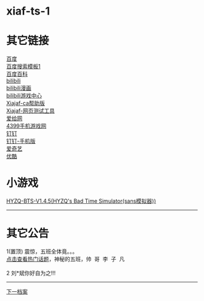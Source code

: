 # xiaf-ts-1

# 其它链接

<a href="https://www.baidu.com/">百度</a><br/>
<a href="https://xido81.github.io/xiaf-ts-1/wapc/1/linksys/1/link?url=https://www.baidu.com/s?word=输入文字&verify=1&password=baidusou1">百度搜索模板1</a><br/>
<a href="https://baike.baidu.com/">百度百科</a><br/>
<a href="https://www.bilibili.com/">bilibili</a><br/>
<a href="https://manga.bilibili.com/">bilibili漫画</a><br/>
<a href="https://game.bilibili.com/">bilibili游戏中心</a><br/>
<a href="https://xido81.github.io/xiaf-ts-1/wapc/1/help/ca/index.html">Xiajaf-ca帮助版</a><br/>
<a href="https://xido81.github.io/xiaf-ts-1/test/4/index.html">Xiajaf-网页测试工具</a><br/>
<a href="https://www.aigei.com/">爱给网</a><br/>
<a href="https://m.4399.cn/">4399手机游戏网</a><br/>
<a href="https://xido81.github.io/xiaf-ts-1/wapc/1/linksys/1/link?url=https://www.dingtalk.com/">钉钉</a><br/>
<a href="https://xido81.github.io/xiaf-ts-1/wapc/1/linksys/1/link?url=https://m.dingtalk.com/">钉钉-手机版</a><br/>
<a href="https://xido81.github.io/xiaf-ts-1/wapc/1/linksys/1/link?url=https://www.iqiyi.com/&verify=1">爱奇艺</a><br/>
<a href="https://xido81.github.io/xiaf-ts-1/wapc/1/linksys/1/link?url=https://www.youku.com/&verify=1">优酷</a>
<a></a>

# 小游戏
<a href="https://hyzq.github.io/HYZQ-BTS-V1.4.5/">HYZQ-BTS-V1.4.5(HYZQ's Bad Time Simulator(sans模拟器))</a>
<a></a>

***
# 其它公告
<a>1(置顶) 震惊，五班全体竟。。。<br/><a href="https://xxq.iclass30.com/studyWalls/student_32952b340de147a098fc5c02251a1ba3/publish_5e17425ef9b5467288699674035ea3b0">点击查看热门话题</a>，神秘的五班，帅&nbsp;&nbsp;哥&nbsp;&nbsp;李&nbsp;&nbsp;子&nbsp;&nbsp;凡</a><br/>
<br/>
<a>2 刘\*斌你好自为之!!!</a>
<a></a>

***
<a href="https://github.com/xido81/xiaf-ts-1/tree/master/rmd">下一档案</a>
